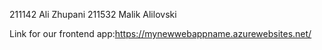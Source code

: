 211142 Ali Zhupani
211532 Malik Alilovski

Link for our frontend app:https://mynewwebappname.azurewebsites.net/
